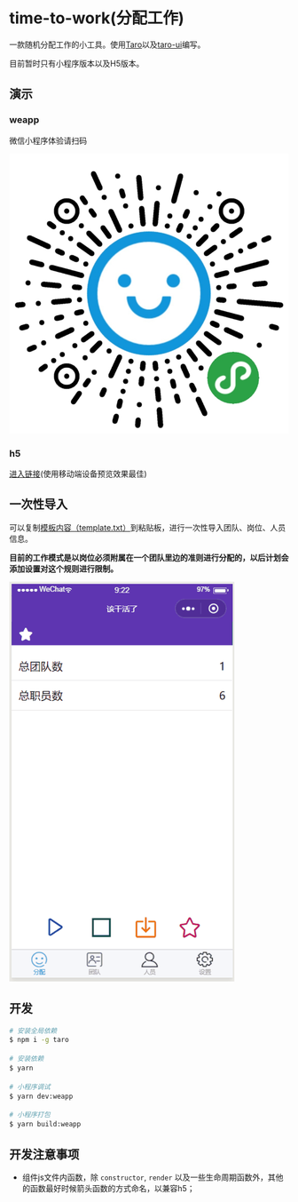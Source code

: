 # time-to-work(分配工作)

一款随机分配工作的小工具。使用[Taro](https://taro.aotu.io)以及[taro-ui](http://taro-ui.aotu.io)编写。

目前暂时只有小程序版本以及H5版本。

## 演示

### weapp

微信小程序体验请扫码

![qr_code](./weapp-qr.jpg)

### h5

[进入链接](https://classlfz.github.io/time-to-work)(使用移动端设备预览效果最佳)

## 一次性导入

可以复制[模板内容（template.txt）](./template.txt)到粘贴板，进行一次性导入团队、岗位、人员信息。

**目前的工作模式是以岗位必须附属在一个团队里边的准则进行分配的，以后计划会添加设置对这个规则进行限制。**

![demo](./demo.gif)

## 开发

```sh
# 安装全局依赖
$ npm i -g taro

# 安装依赖
$ yarn

# 小程序调试
$ yarn dev:weapp

# 小程序打包
$ yarn build:weapp
```

## 开发注意事项

- 组件js文件内函数，除 `constructor`, `render` 以及一些生命周期函数外，其他的函数最好时候箭头函数的方式命名，以兼容h5；